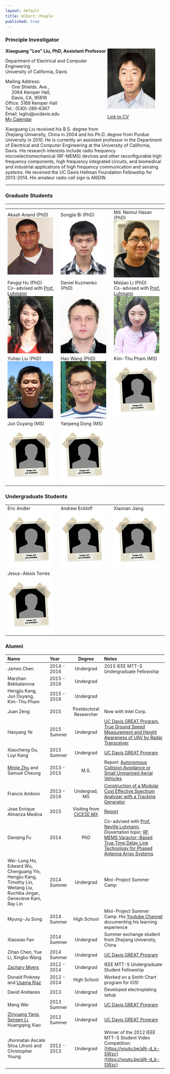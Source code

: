 ```yaml
---
layout: default
title: UCDart::People
published: true
---
```


<h3>Principle Investigator</h3>

<p>
<b>Xiaoguang "Leo" Liu, PhD, Assistant Professor </b>
</p>

<div style="float:right; margin:-30px 0 10px 0; padding: 0 30px 10px 10px; width:30%;">
<img src='/images/liu2015s.jpg'>
<p> <a href="\files\CV_XiaoguangLiu_Current.pdf"> Link to CV </a> </p>
</div>

<p>
Department of Electrical and Computer Engineering <br>
University of California, Davis <br>
</p>

<p>
Mailing Address: <br>
	&nbsp;&nbsp;&nbsp;&nbsp;&nbsp;One Shields. Ave., <br>
	&nbsp;&nbsp;&nbsp;&nbsp;&nbsp;2064 Kemper Hall, <br>
	&nbsp;&nbsp;&nbsp;&nbsp;&nbsp;Davis, CA, 95616<br>
Office: 3169 Kemper Hall<br>
Tel.: (530)-289-6367<br>
Email: lxgliu@ucdavis.edu <br>
<a href='http://goo.gl/wMrPPD'> My Calendar </a>
</p>

<p>
Xiaoguang Liu received his B.S. degree from Zhejiang University, China in 2004 and his Ph.D. degree from Purdue University in 2010. He is currently an assistant professor in the Department of Electrical and Computer Engineering at the University of California, Davis. His research interests include radio frequency microelectromechanical (RF-MEMS) devices and other reconfigurable high frequency components, high frequency integrated circuits, and biomedical and industrial applications of high frequency communication and sensing systems. He received the UC Davis Hellman Foundation Fellowship for 2013-2014. His amateur radio call sign is AI6DW.
</p>

<hr>

<!---
<h3> Post-Doctoral Scholar </h3>

<table style="width:100%">
	<tr>
		<td  style="width:30%">Juan Zeng (PhD)<br> <img src="/images/juan.jpg" alt="Juan Zeng" /></td>
	</tr>
</table>
-->

<h3> Graduate Students </h3>

<table style="width:100%">
	<tr>
		<td  style="width:30%">Akash Anand (PhD)<br> <img src="/images/akash.jpg"/></td>
		<td  style="width:30%">Songjie Bi (PhD)<br> <img src="/images/songjie.jpg"/></td>
		<td  style="width:30%">Md. Naimul Hasan (PhD) <br> <img src="/images/naimul.jpg"/></td>
	</tr>
	<hr>
	<tr>
		<td>Fengqi Hu (PhD) <br> Co-advised with <a href="http://tempest.das.ucdavis.edu/luhmann.html">Prof. Luhmann</a> <br> <img src="/images/fengqi.jpg"/></td>
		<td>Daniel Kuzmenko (PhD) <br> <br> <img src="/images/daniel.jpg" alt="Daniel Kuzmenko" /></td>
		<td>Meijiao Li (PhD) <br> Co-advised with <a href="http://tempest.das.ucdavis.edu/luhmann.html">Prof. Luhmann</a> <br> <img src="/images/meijiao.jpg"/></td>
	</tr>
	<tr>
		<td>Yuhao Liu (PhD) <br> <img src="/images/yuhao.jpg"/></td>
		<td>Hao Wang (PhD) <br> <img src="/images/haowang.jpg"/></td>
		<td>Kim-Thu Pham (MS) <br> <img src="/images/blank.jpg"/></td>
     </tr>
     <tr>
     	<td sytle="width:30%">Jun Ouyang (MS) <br> <img src="/images/blank.jpg"/></td>
     	<td sytle="width:30%">Yanpeng Dong (MS) <br> <img src="/images/blank.jpg"/></td>
     </tr>
</table>

<h3> Undergraduate Students </h3>

<table style="width:100%">
	<tr>
      	<td style="width:30%">Eric Andler <br> <img src="/images/blank.jpg"/></td>
		<td style="width:30%">Andrew Eckloff <br> <img src="/images/blank.jpg"/> </td>
		<td style="width:30%">Xiaonan Jiang <br> <img src="/images/blank.jpg"/></td>
	</tr>
	<tr>
		<td sytle="width:30%">Jesus-Alexis Torres <br> <img src="/images/blank.jpg" alt="Jun Ouyang" /></td>
	</tr>
</table>


### Alumni

| Name | Year | Degree | Notes |
| :--- |:---|:---:|:----------|
| James Chen | 2014 - 2016 |Undergrad | 2015 IEEE MTT-S Undergraduate Fellowship |
| Marzhan Bekbalanova | 2015 - 2016 | Undergrad | &nbsp; |
| Hengjiu Kang, Jun Ouyang, Kim-Thu Pham | 2015 - 2016 | Undergrad | &nbsp; |
| Juan Zeng | 2015 | Postdoctoral Researcher | Now with Intel Corp.|
| Haoyang Ye | 2015 Summer | Undergrad | [UC Davis GREAT Program](http://great.ucdavis.edu/), [True Ground Speed Measurement and Height Awareness of UAV by Radar Transceiver](/files/2015-Haoyang.pdf) |
| Xiaocheng Gu, Luyi Kang| 2015 Summer | Undergrad | [UC Davis GREAT Program](http://great.ucdavis.edu/) |
| [Minjie Zhu](https://www.linkedin.com/in/lucifercloei) and Samuel Cheung| 2013 - 2015| M.S.| Report: [Autonomous Collision Avoidance or Small Unmanned Aerial Vehicles](/uav/2015-Minjie-and-Samuel.pdf) |
| Francis Ambion| 2013 - 2016 | Undergrad, MS |[Construction of a Modular Cost Effective Spectrum Analyzer with a Tracking Generator](/files/2016-Francis-MS.pdf)|
| Jose Enrique Almanza Medina| 2015| Visiting from [CICESE.MX](http://www.cicese.edu.mx/#modal-one)|[Report](/files/Jose_UC_MEXUS_Report.pdf)|
| Danqing Fu | 2014 | PhD | Co-advised with [Prof. Neville Luhmann](http://tempest.das.ucdavis.edu/luhmann.html). Dissertation topic: [RF MEMS Varactor-Based True Time Delay Line Technology for Phased Antenna Array Systems](http://search.proquest.com/docview/1665571996/DABBEE94F2F34F32PQ/1?accountid=14505) |
| Wei-Lung Ho, Edward Wu, Chenguang Yin, Hengjiu Kang, Timothy Lin, Weitang Liu, Ruchika Jingar, Genevieve Kam, Ray Lin | 2014 Summer | Undergrad | Mini-Project Summer Camp|
| Myung-Ju Song | 2014 Summer | High School | Mini-Project Summer Camp. His [Youtube Channel](https://www.youtube.com/user/MJSBEST/videos) documenting his learning experience |
| Xiaoxiao Fan | 2014 Summer | Undergrad | Summer exchange student from Zhejiang University, China |
| Zihan Chen, Yue Li, Xingbo Wang | 2014 Summer | Undergrad | [UC Davis GREAT Program](http://great.ucdavis.edu/) |
| [Zachary Myers](https://www.linkedin.com/in/zamyerssu) | 2012 - 2014 | Undergrad | IEEE MTT-S Undergraduate Student Fellowship |
| Donald Pinkney and [Usama Riaz](https://www.linkedin.com/pub/usama-riaz/90/743/6a6) | 2012 - 2014 | High School | Worked on a Smith Chart program for iOS! |
| David Arellanes | 2013  | Undergrad | Developed electroplating setup |
| Meng Wei | 2013 Summer | Undergrad | [UC Davis GREAT Program](http://great.ucdavis.edu/) |
| [Zhiyuang Yang](https://www.linkedin.com/in/zhiyuanyang), [Sensen Li](https://www.linkedin.com/pub/sensen-li/b5/586/1b1), Huangqing Xiao | 2012 Summer | Undergrad | [UC Davis GREAT Program](http://great.ucdavis.edu/) |
| Jhonnatan Ascate Silva (Jhon) and Christopher Young | 2012 - 2013 | Undergrad |Winner of the 2012 IEEE MTT-S Student Video Competition: [https://youtu.be/aN-d_k-SWzc](https://youtu.be/aN-d_k-SWzc)|
